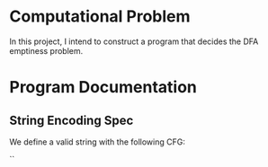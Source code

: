 # Computational Problem

In this project, I intend to construct a program that decides the DFA emptiness problem.

# Program Documentation

## String Encoding Spec

We define a valid string with the following CFG:

``
